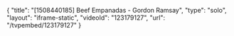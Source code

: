 {
    "title": "[1508440185] Beef Empanadas - Gordon Ramsay",
    "type": "solo",
    "layout": "iframe-static",
    "videoId": "123179127",
    "url": "\/tvpembed\/123179127"
}